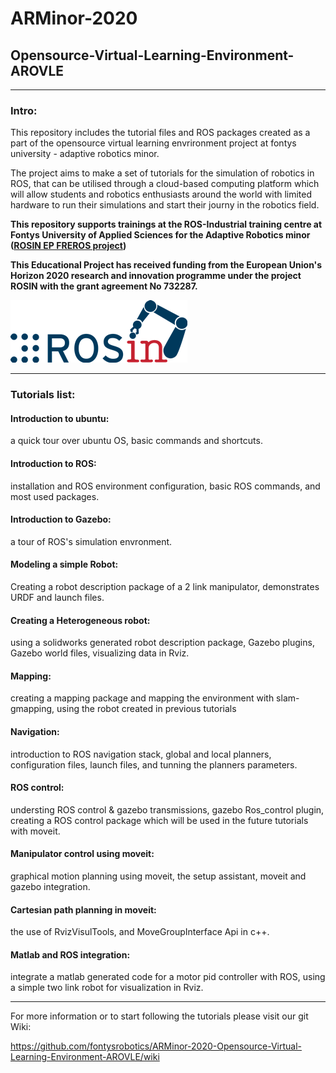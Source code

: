 # ARMinor-2020
## Opensource-Virtual-Learning-Environment-AROVLE


__________________________________________________________________________________________________________________________________________________________________
### Intro:
This repository includes the tutorial files and ROS packages created as a part of the opensource virtual learning envrironment project at fontys university - adaptive robotics minor.

The project aims to make a set of tutorials for the simulation of robotics in ROS, that can be utilised through a cloud-based computing platform which will allow students and robotics enthusiasts around the world with limited hardware to run their simulations and start their journy in the robotics field.


**This repository supports trainings at the ROS-Industrial training centre at Fontys University of Applied Sciences for the Adaptive Robotics minor ([ROSIN EP FREROS project](https://www.rosin-project.eu/ftp/freros))**

**This Educational Project has received funding from the European Union's Horizon 2020 research and innovation programme under the project ROSIN with the grant agreement No 732287.**

![alt text](https://github.com/fontysrobotics/ARMinor-2020-Opensource-Virtual-Learning-Environment-AROVLE/blob/master/Tutorial_Files/images/logo_rosin.png)

__________________________________________________________________________________________________________________________________________________________________
### Tutorials list:

#### Introduction to ubuntu: 
a quick tour over ubuntu OS, basic commands and shortcuts.

#### Introduction to ROS: 
installation and ROS environment configuration, basic ROS commands, and most used packages.

#### Introduction to Gazebo: 
a tour of ROS's simulation envronment.

#### Modeling a simple Robot: 
Creating a robot description package of a 2 link manipulator, demonstrates URDF and launch files.

#### Creating a Heterogeneous robot: 
using a solidworks generated robot description package, Gazebo plugins, Gazebo world files, visualizing data in Rviz.

#### Mapping: 
creating a mapping package and mapping the environment with slam-gmapping, using the robot created in previous tutorials

#### Navigation: 
introduction to ROS navigation stack, global and local planners, configuration files, launch files, and tunning the planners parameters.

#### ROS control: 
understing ROS control & gazebo transmissions, gazebo Ros_control plugin, creating a ROS control package which will be used in the future tutorials    with moveit.

#### Manipulator control using moveit: 
graphical motion planning using moveit, the setup assistant, moveit and gazebo integration.

#### Cartesian path planning in moveit: 
the use of RvizVisulTools, and MoveGroupInterface Api in c++. 

#### Matlab and ROS integration: 
integrate a matlab generated code for a motor pid controller with ROS, using a simple two link robot for visualization in Rviz.





__________________________________________________________________________________________________________________________________________________________________
For more information or to start following the tutorials please visit our git Wiki:

https://github.com/fontysrobotics/ARMinor-2020-Opensource-Virtual-Learning-Environment-AROVLE/wiki

